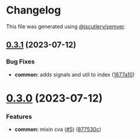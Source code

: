 # Changelog

This file was generated using [@jscutlery/semver](https://github.com/jscutlery/semver).

## [0.3.1](https://github.com/RobbyRabbitman/ngx/compare/common-0.3.0...common-0.3.1) (2023-07-12)


### Bug Fixes

* **common:** adds signals and util to index ([1677a10](https://github.com/RobbyRabbitman/ngx/commit/1677a10ff2ad20af67acf64f981e3dbac8db4251))



# [0.3.0](https://github.com/RobbyRabbitman/ngx/compare/common-0.2.0...common-0.3.0) (2023-07-12)


### Features

* **common:** mixin cva ([#5](https://github.com/RobbyRabbitman/ngx/issues/5)) ([877530c](https://github.com/RobbyRabbitman/ngx/commit/877530c91a1a06b1f66581bf502acd6a7a622c5c))
